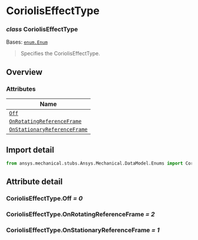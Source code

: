 # CoriolisEffectType

<a id="CoriolisEffectType"></a>

### *class* CoriolisEffectType

Bases: [`enum.Enum`](https://docs.python.org/3/library/enum.html#enum.Enum)

> Specifies the CoriolisEffectType.

> <!-- !! processed by numpydoc !! -->

<a id="overview"></a>

## Overview

### Attributes

| Name |
| -------------------------------------------------------------------------------- |
| [`Off`](#CoriolisEffectType.Off) |
| [`OnRotatingReferenceFrame`](#CoriolisEffectType.OnRotatingReferenceFrame) |
| [`OnStationaryReferenceFrame`](#CoriolisEffectType.OnStationaryReferenceFrame) |

<a id="import-detail"></a>

## Import detail

```python
from ansys.mechanical.stubs.Ansys.Mechanical.DataModel.Enums import CoriolisEffectType
```

<a id="attribute-detail"></a>

## Attribute detail

<a id="CoriolisEffectType.Off"></a>

### CoriolisEffectType.Off *= 0*

<a id="CoriolisEffectType.OnRotatingReferenceFrame"></a>

### CoriolisEffectType.OnRotatingReferenceFrame *= 2*

<a id="CoriolisEffectType.OnStationaryReferenceFrame"></a>

### CoriolisEffectType.OnStationaryReferenceFrame *= 1*

